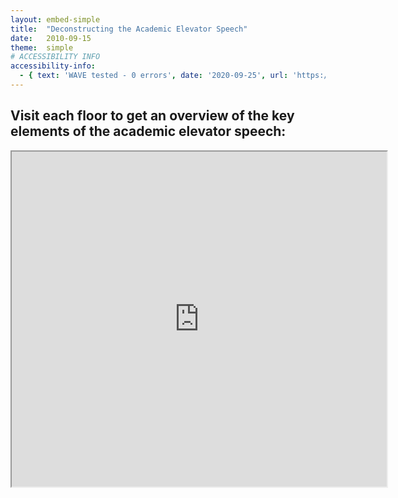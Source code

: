 ```yaml
---
layout: embed-simple
title:  "Deconstructing the Academic Elevator Speech"
date:   2010-09-15
theme:  simple
# ACCESSIBILITY INFO
accessibility-info:
  - { text: 'WAVE tested - 0 errors', date: '2020-09-25', url: 'https://wave.webaim.org/' }
---
```

<section style="text-align: left;">
<h2>Visit each floor to get an overview of the key elements of the academic elevator speech:</h2>
<center>
  <iframe class="embedbox" src="https://uclalibrary.github.io/research-tips/assets/animation/elevator-speech.html" width="600px" height="536px"></iframe>
</center>
</section>

